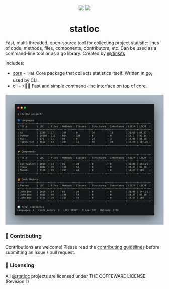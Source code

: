 <div align="center">
    <img src="https://img.shields.io/github/v/release/statloc/core?sort=semver&display_name=release&style=flat-square&label=latest%20release&color=purple">
    <a href="https://github.com/statloc/core/blob/master/LICENSE"><img src="https://img.shields.io/badge/license-coffeeware-purple?style=flat-square&label=license&color=purple"></a>
</div>

<h1 align="center">statloc</h1>

Fast, multi-threaded, open-source tool for collecting project statistic: lines of code, methods, files, components, contributors, etc. Can be used as a command-line tool or as a go library. Created by [@dmkjfs](https://github.com/dmkjfs)

Includes:
- [core](https://github.com/statloc/core) - ✨📊 Core package that collects statistics itself. Written in go, used by CLI.
- [cli](https://github.com/statloc/cli) - ⚡🧑‍💻 Fast and simple command-line interface on top of [core](https://github.com/statloc/core).

<img src="https://github.com/statloc/.github/blob/master/assets/cli.png">


### 🤝 Contributing
Contributions are welcome! Please read the [contributing guidelines](https://github.com/statloc/core/blob/main/CONTRIBUTING.md) before submitting an issue / pull request.

### 📃 Licensing
All [@statloc](https://github.com/statloc) projects are licensed under THE COFFEWARE LICENSE (Revision 1)
